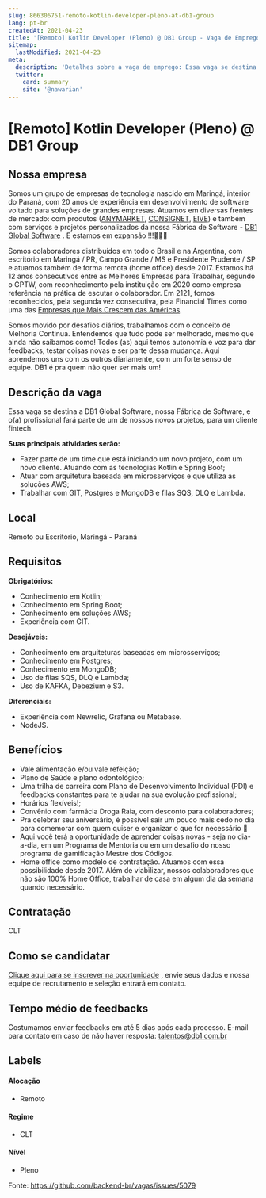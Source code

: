 ```yaml
---
slug: 866306751-remoto-kotlin-developer-pleno-at-db1-group
lang: pt-br
createdAt: 2021-04-23
title: '[Remoto] Kotlin Developer (Pleno) @ DB1 Group - Vaga de Emprego'
sitemap:
  lastModified: 2021-04-23
meta:
  description: 'Detalhes sobre a vaga de emprego: Essa vaga se destina a DB1 Global Software, nossa Fábrica de Software, e o(a) profissional fará parte de um de nossos novos projetos, para um cliente fintech. **Suas principais atividades serão:** - Fazer parte de um time que está iniciando um novo projeto, com um novo cliente. Atuando com as tecnologias Kotlin e Spring Boot; - Atuar com arquitetura baseada em microsserviços e que utiliza as soluções AWS; - Trabalhar com GIT, Postgres e MongoDB e filas SQS, DLQ e Lambda.'
  twitter:
    card: summary
    site: '@nawarian'
---
```


# [Remoto] Kotlin Developer (Pleno) @ DB1 Group

## Nossa empresa

Somos um grupo de empresas de tecnologia nascido em Maringá, interior do Paraná, com 20 anos de experiência em desenvolvimento de software voltado para soluções de grandes empresas. Atuamos em diversas frentes de mercado: com produtos ([ANYMARKET](https://anymarket.com.br/), [CONSIGNET](https://www.consignet.com.br/), [EIVE](https://eive.com.br/)) e também com serviços e projetos personalizados da nossa Fábrica de Software - [DB1 Global Software](https://www.db1.com.br/) . E estamos em expansão !!!🚀🚀🚀

Somos colaboradores distribuídos em todo o Brasil e na Argentina, com escritório em Maringá / PR, Campo Grande / MS e Presidente Prudente / SP e atuamos também de forma remota (home office) desde 2017. Estamos há 12 anos consecutivos entre as Melhores Empresas para Trabalhar, segundo o GPTW, com reconhecimento pela instituição em 2020 como empresa referência na prática de escutar o colaborador. Em 2121, fomos reconhecidos, pela segunda vez consecutiva, pela Financial Times como uma das [Empresas que Mais Crescem das Américas](https://www.ft.com/content/ac773779-98ba-442d-a1f2-a14f1a67ddfe). 

Somos movido por desafios diários, trabalhamos com o conceito de Melhoria Continua. Entendemos que tudo pode ser melhorado, mesmo que ainda não saibamos como! Todos (as) aqui temos autonomia e voz para dar feedbacks, testar coisas novas e ser parte dessa mudança. Aqui aprendemos uns com os outros diariamente, com um forte senso de equipe. DB1 é pra quem não quer ser mais um!

## Descrição da vaga

Essa vaga se destina a DB1 Global Software, nossa Fábrica de Software, e o(a) profissional fará parte de um de nossos novos projetos, para um cliente fintech.

**Suas principais atividades serão:**

- Fazer parte de um time que está iniciando um novo projeto, com um novo cliente. Atuando com as tecnologias Kotlin e Spring Boot;
- Atuar com arquitetura baseada em microsserviços e que utiliza as soluções AWS;
- Trabalhar com GIT, Postgres e MongoDB e filas SQS, DLQ e Lambda.


## Local

Remoto ou Escritório, Maringá - Paraná

## Requisitos

**Obrigatórios:**

- Conhecimento em Kotlin;
- Conhecimento em Spring Boot;
- Conhecimento em soluções AWS;
- Experiência com GIT.


**Desejáveis:**

- Conhecimento em arquiteturas baseadas em microsserviços;
- Conhecimento em Postgres;
- Conhecimento em MongoDB;
- Uso de filas SQS, DLQ e Lambda;
- Uso de KAFKA, Debezium e S3.

**Diferenciais:**

- Experiência com Newrelic, Grafana ou Metabase.
- NodeJS.

## Benefícios

- Vale alimentação e/ou vale refeição;
- Plano de Saúde e plano odontológico;
- Uma trilha de carreira com Plano de Desenvolvimento Individual (PDI) e feedbacks constantes para te ajudar na sua evolução profissional;
- Horários flexíveis!;
- Convênio com farmácia Droga Raia, com desconto para colaboradores;
- Pra celebrar seu aniversário, é possível sair um pouco mais cedo no dia para comemorar com quem quiser e organizar o que for necessário 🥳
- Aqui você terá a oportunidade de aprender coisas novas - seja no dia-a-dia, em um Programa de Mentoria ou em um desafio do nosso programa de gamificação Mestre dos Códigos.
- Home office como modelo de contratação. Atuamos com essa possibilidade desde 2017. Além de viabilizar, nossos colaboradores que não são 100% Home Office, trabalhar de casa em algum dia da semana quando necessário.

## Contratação

CLT

## Como se candidatar

[Clique aqui para se inscrever na oportunidade](https://vagasdb1.recruiterbox.com/jobs/fk0uvw4?source=Github) , envie seus dados e nossa equipe de recrutamento e seleção entrará em contato.

## Tempo médio de feedbacks

Costumamos enviar feedbacks em até 5 dias após cada processo.
E-mail para contato em caso de não haver resposta: talentos@db1.com.br

## Labels

#### Alocação
- Remoto

#### Regime
- CLT

#### Nível
- Pleno

Fonte: https://github.com/backend-br/vagas/issues/5079